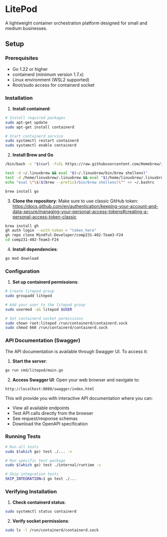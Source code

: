 # LitePod

A lightweight container orchestration platform designed for small and medium businesses.

## Setup

### Prerequisites

- Go 1.22 or higher
- containerd (minimum version 1.7.x)
- Linux environment (WSL2 supported)
- Root/sudo access for containerd socket

### Installation

1. **Install containerd**:
```bash
# Install required packages
sudo apt-get update
sudo apt-get install containerd

# Start containerd service
sudo systemctl restart containerd
sudo systemctl enable containerd
```

2. **Install Brew and Go**
```bash
/bin/bash -c "$(curl -fsSL https://raw.githubusercontent.com/Homebrew/install/HEAD/install.sh)" 
```
```bash
test -d ~/.linuxbrew && eval "$(~/.linuxbrew/bin/brew shellenv)"
test -d /home/linuxbrew/.linuxbrew && eval "$(/home/linuxbrew/.linuxbrew/bin/brew shellenv)"
echo "eval \"\$($(brew --prefix)/bin/brew shellenv)\"" >> ~/.bashrc
```
```bash
brew install go
```

3. **Clone the repository**:
Make sure to use classic GitHub token: https://docs.github.com/en/authentication/keeping-your-account-and-data-secure/managing-your-personal-access-tokens#creating-a-personal-access-token-classic

```bash
brew install gh
gh auth login --with-token < "token_here"
gh repo clone Mindful-Developer/comp231-402-Team3-F24
cd comp231-402-Team3-F24
```

4. **Install dependencies**:
```bash
go mod download
```

### Configuration

1. **Set up containerd permissions**:
```bash
# Create litepod group
sudo groupadd litepod

# Add your user to the litepod group
sudo usermod -aG litepod $USER

# Set containerd socket permissions
sudo chown root:litepod /run/containerd/containerd.sock
sudo chmod 660 /run/containerd/containerd.sock
```

### API Documentation (Swagger)

The API documentation is available through Swagger UI. To access it:

1. **Start the server**:
```bash
go run cmd/litepod/main.go
```

2. **Access Swagger UI**:
Open your web browser and navigate to:
```
http://localhost:8080/swagger/index.html
```

This will provide you with interactive API documentation where you can:
- View all available endpoints
- Test API calls directly from the browser
- See request/response schemas
- Download the OpenAPI specification

### Running Tests

```bash
# Run all tests
sudo $(which go) test ./... -v

# Run specific test package
sudo $(which go) test ./internal/runtime -v

# Skip integration tests
SKIP_INTEGRATION=1 go test ./...
```

### Verifying Installation

1. **Check containerd status**:
```bash
sudo systemctl status containerd
```

2. **Verify socket permissions**:
```bash
sudo ls -l /run/containerd/containerd.sock
```
